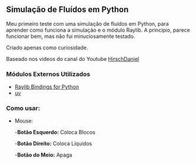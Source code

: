## Simulação de Fluídos em Python

Meu primeiro teste com uma simulação de fluídos em Python, para aprender como funciona a simulação e o módulo Raylib. A principio, parece funcionar bem, mas não fui minuciosamente testado.

Criado apenas como curiosidade.

Baseado nos videos do canal do Youtube [HirschDaniel](https://www.youtube.com/@HirschDaniel)

### Módulos Externos Utilizados
 - [Raylib Bindings for Python](https://electronstudio.github.io/raylib-python-cffi/index.html)
 - [uv](https://docs.astral.sh/uv/)

### Como usar:

 - Mouse:
   
    -**Botão Esquerdo:** Coloca Blocos
   
    -**Botão Direito:** Coloca Líquidos
   
    -**Botão do Meio:** Apaga
